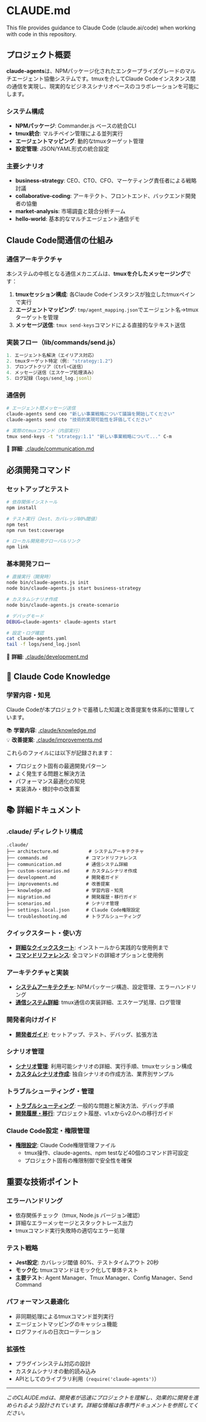 # CLAUDE.md

This file provides guidance to Claude Code (claude.ai/code) when working with code in this repository.

## プロジェクト概要

**claude-agents**は、NPMパッケージ化されたエンタープライズグレードのマルチエージェント協働システムです。tmuxを介してClaude Codeインスタンス間の通信を実現し、現実的なビジネスシナリオベースのコラボレーションを可能にします。

### システム構成
- **NPMパッケージ**: Commander.js ベースの統合CLI
- **tmux統合**: マルチペイン管理による並列実行
- **エージェントマッピング**: 動的なtmuxターゲット管理
- **設定管理**: JSON/YAML形式の統合設定

### 主要シナリオ
- **business-strategy**: CEO、CTO、CFO、マーケティング責任者による戦略討議
- **collaborative-coding**: アーキテクト、フロントエンド、バックエンド開発者の協働
- **market-analysis**: 市場調査と競合分析チーム
- **hello-world**: 基本的なマルチエージェント通信デモ

## Claude Code間通信の仕組み

### 通信アーキテクチャ
本システムの中核となる通信メカニズムは、**tmuxを介したメッセージング**です：

1. **tmuxセッション構成**: 各Claude Codeインスタンスが独立したtmuxペインで実行
2. **エージェントマッピング**: `tmp/agent_mapping.json`でエージェント名→tmuxターゲットを管理
3. **メッセージ送信**: `tmux send-keys`コマンドによる直接的なテキスト送信

### 実装フロー（lib/commands/send.js）
```javascript
1. エージェント名解決（エイリアス対応）
2. tmuxターゲット特定（例: "strategy:1.2"）
3. プロンプトクリア（Ctrl+C送信）
4. メッセージ送信（エスケープ処理済み）
5. ログ記録（logs/send_log.jsonl）
```

### 通信例
```bash
# エージェント間メッセージ送信
claude-agents send ceo "新しい事業戦略について議論を開始してください"
claude-agents send cto "技術的実現可能性を評価してください"

# 実際のtmuxコマンド（内部実行）
tmux send-keys -t "strategy:1.1" "新しい事業戦略について..." C-m
```

📖 **詳細**: [.claude/communication.md](.claude/communication.md)

## 必須開発コマンド

### セットアップとテスト
```bash
# 依存関係インストール
npm install

# テスト実行（Jest、カバレッジ80%閾値）
npm test
npm run test:coverage

# ローカル開発用グローバルリンク
npm link
```

### 基本開発フロー
```bash
# 直接実行（開発時）
node bin/claude-agents.js init
node bin/claude-agents.js start business-strategy

# カスタムシナリオ作成
node bin/claude-agents.js create-scenario

# デバッグモード
DEBUG=claude-agents* claude-agents start

# 設定・ログ確認
cat claude-agents.yaml
tail -f logs/send_log.jsonl
```

📖 **詳細**: [.claude/development.md](.claude/development.md)

## 🧠 Claude Code Knowledge

### 学習内容・知見
Claude Codeが本プロジェクトで蓄積した知識と改善提案を体系的に管理しています。

📚 **学習内容**: [.claude/knowledge.md](.claude/knowledge.md)  
💡 **改善提案**: [.claude/improvements.md](.claude/improvements.md)

これらのファイルには以下が記録されます：
- プロジェクト固有の最適開発パターン
- よく発生する問題と解決方法
- パフォーマンス最適化の知見
- 実装済み・検討中の改善案

## 📚 詳細ドキュメント

### .claude/ ディレクトリ構成

```
.claude/
├── architecture.md           # システムアーキテクチャ
├── commands.md              # コマンドリファレンス
├── communication.md         # 通信システム詳細
├── custom-scenarios.md      # カスタムシナリオ作成
├── development.md           # 開発者ガイド
├── improvements.md          # 改善提案
├── knowledge.md             # 学習内容・知見
├── migration.md             # 開発履歴・移行ガイド
├── scenarios.md             # シナリオ管理
├── settings.local.json      # Claude Code権限設定
└── troubleshooting.md       # トラブルシューティング
```

### クイックスタート・使い方
- **[詳細なクイックスタート](.claude/quickstart.md)**: インストールから実践的な使用例まで
- **[コマンドリファレンス](.claude/commands.md)**: 全コマンドの詳細オプションと使用例

### アーキテクチャと実装
- **[システムアーキテクチャ](.claude/architecture.md)**: NPMパッケージ構造、設定管理、エラーハンドリング
- **[通信システム詳細](.claude/communication.md)**: tmux通信の実装詳細、エスケープ処理、ログ管理

### 開発者向けガイド
- **[開発者ガイド](.claude/development.md)**: セットアップ、テスト、デバッグ、拡張方法

### シナリオ管理
- **[シナリオ管理](.claude/scenarios.md)**: 利用可能シナリオの詳細、実行手順、tmuxセッション構成
- **[カスタムシナリオ作成](.claude/custom-scenarios.md)**: 独自シナリオの作成方法、業界別サンプル

### トラブルシューティング・管理
- **[トラブルシューティング](.claude/troubleshooting.md)**: 一般的な問題と解決方法、デバッグ手順
- **[開発履歴・移行](.claude/migration.md)**: プロジェクト履歴、v1.xからv2.0への移行ガイド

### Claude Code設定・権限管理
- **[権限設定](.claude/settings.local.json)**: Claude Code権限管理ファイル
  - tmux操作、claude-agents、npm testなど40個のコマンド許可設定
  - プロジェクト固有の権限制御で安全性を確保

## 重要な技術ポイント

### エラーハンドリング
- 依存関係チェック（tmux, Node.js バージョン確認）
- 詳細なエラーメッセージとスタックトレース出力
- tmuxコマンド実行失敗時の適切なエラー処理

### テスト戦略
- **Jest設定**: カバレッジ閾値 80%、テストタイムアウト 20秒
- **モック化**: tmuxコマンドはモック化して単体テスト
- **主要テスト**: Agent Manager、Tmux Manager、Config Manager、Send Command

### パフォーマンス最適化
- 非同期処理によるtmuxコマンド並列実行
- エージェントマッピングのキャッシュ機能
- ログファイルの日次ローテーション

### 拡張性
- プラグインシステム対応の設計
- カスタムシナリオの動的読み込み
- APIとしてのライブラリ利用（`require('claude-agents')`）

---

*このCLAUDE.mdは、開発者が迅速にプロジェクトを理解し、効果的に開発を進められるよう設計されています。詳細な情報は各専門ドキュメントを参照してください。*